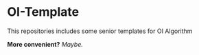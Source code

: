 # OI-Template

This repositories includes some senior templates for OI Algorithm

**More convenient?** _Maybe._
